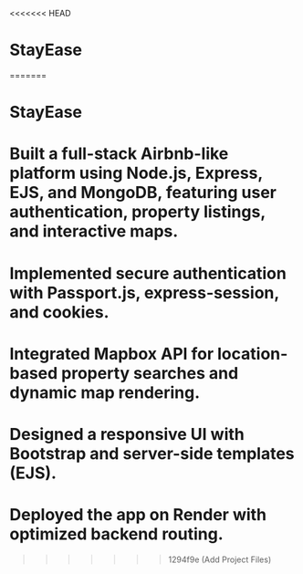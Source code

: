 <<<<<<< HEAD
# StayEase
=======
# StayEase

# Built a full-stack Airbnb-like platform using Node.js, Express, EJS, and MongoDB, featuring user authentication,        property listings, and interactive maps.

# Implemented secure authentication with Passport.js, express-session, and cookies.

# Integrated Mapbox API for location-based property searches and dynamic map rendering.

# Designed a responsive UI with Bootstrap and server-side templates (EJS).

# Deployed the app on Render with optimized backend routing.
>>>>>>> 1294f9e (Add Project Files)
